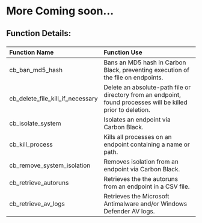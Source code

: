 # More Coming soon...

## Function Details:

###
| **Function Name** | **Function Use** |
| :------------- |:-------------|
| cb_ban_md5_hash | Bans an MD5 hash in Carbon Black, preventing execution of the file on endpoints. |
| cb_delete_file_kill_if_necessary | Delete an absolute-path file or directory from an endpoint, found processes will be killed prior to deletion. |
| cb_isolate_system | Isolates an endpoint via Carbon Black. |
| cb_kill_process | Kills all processes on an endpoint containing a name or path. |
| cb_remove_system_isolation | Removes isolation from an endpoint via Carbon Black. |
| cb_retrieve_autoruns | Retrieves the the autoruns from an endpoint in a CSV file. |
| cb_retrieve_av_logs | Retrieves the Microsoft Antimalware and/or Windows Defender AV logs. |
